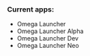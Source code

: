 ### Current apps:

- Omega Launcher
- Omega Launcher Alpha
- Omega Launcher Dev
- Omega Launcher Neo
